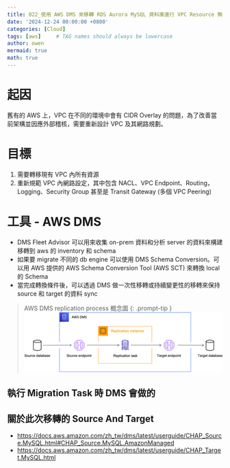 ```yaml
---
title: 022_使用 AWS DMS 來移轉 RDS Aurora MySQL 資料庫進行 VPC Resource 無痛遷移
date: '2024-12-24 00:00:00 +0800'
categories: [Cloud]
tags: [aws]     # TAG names should always be lowercase
author: owen
mermaid: true
math: true
---
```


# 起因
舊有的 AWS 上，VPC 在不同的環境中會有 CIDR Overlay 的問題，為了改善當前架構並因應外部稽核，需要重新設計 VPC 及其網路規劃。

# 目標
1. 需要轉移現有 VPC 內所有資源
2. 重新規範 VPC 內網路設定，其中包含 NACL、VPC Endpoint、Routing，Logging、Security Group 甚至是 Transit Gateway (多個 VPC Peering)

# 工具 - AWS DMS
- DMS Fleet Advisor 可以用來收集 on-prem 資料和分析 server 的資料來構建移轉到 aws 的 inventory 和 schema
- 如果要 migrate 不同的 db engine 可以使用 DMS Schema Conversion。可以用 AWS 提供的 AWS Schema Conversion Tool (AWS SCT) 來轉換 local 的 Schema
- 當完成轉換條件後，可以透過 DMS 做一次性移轉或持續變更性的移轉來保持 source 和 target 的資料 sync

> AWS DMS replication process 概念圖
{: .prompt-tip }
![](/commons/image/20241224/dms00.png)

## 執行 Migration Task 時 DMS 會做的

## 關於此次移轉的 Source And Target
- https://docs.aws.amazon.com/zh_tw/dms/latest/userguide/CHAP_Source.MySQL.html#CHAP_Source.MySQL.AmazonManaged
- https://docs.aws.amazon.com/zh_tw/dms/latest/userguide/CHAP_Target.MySQL.html

